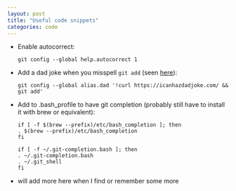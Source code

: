 ```yaml
---
layout: post
title: "Useful code snippets"
categories: code
---
```


* Enable autocorrect:

  `git config --global help.autocorrect 1`
* Add a dad joke when you misspell `git add` (seen [here](https://www.reddit.com/r/git/comments/6ecr4o/git_dad/)):

  `git config --global alias.dad '!curl https://icanhazdadjoke.com/ && git add'`
* Add to .bash_profile to have git completion (probably still have to install it with brew or equivalent):
    
    ```\# to activate bash-autocomplete
    if [ -f $(brew --prefix)/etc/bash_completion ]; then
   . $(brew --prefix)/etc/bash_completion
   fi
  
   if [ -f ~/.git-completion.bash ]; then
   . ~/.git-completion.bash
   . ~/.git_shell
   fi
   ```
* will add more here when I find or remember some more